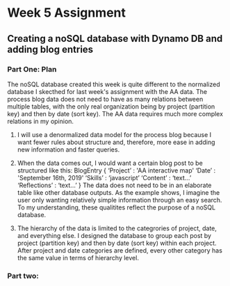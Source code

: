 # Week 5 Assignment
## Creating a noSQL database with Dynamo DB and adding blog entries

### Part One: Plan
The noSQL database created this week is quite different to the normalized database I skecthed for last week's assignment with the AA data. The process blog data does not need to have as many relations between multiple tables, with the only real organization being by project (partition key) and then by date (sort key). The AA data requires much more complex relations in my opinion.

1. I will use a denormalized data model for the process blog because I want fewer rules about structure and, therefore, more ease in adding new information and faster queries.

2. When the data comes out, I would want a certain blog post to be structured like this:
                BlogEntry {
                    ‘Project’ : 'AA interactive map'
                    ‘Date’ : 'September 16th, 2019'
                    ‘Skills’ : ‘javascript’
                    ‘Content’ : ‘text...’
                    ‘Reflections’ : ‘text…’
                }
  The data does not need to be in an elaborate table like other database outputs. As the example shows, I imagine the user only wanting relatively simple information through an easy search. To my understanding, these qualitites reflect the purpose of a noSQL database. 
  
3. The hierarchy of the data is limited to the categrories of project, date, and everything else. I designed the database to group each post by project (partition key) and then by date (sort key) within each project. After project and date categories are defined, every other category has the same value in terms of hierarchy level.

### Part two:
